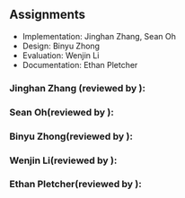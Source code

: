 ## Assignments
- Implementation: Jinghan Zhang, Sean Oh
- Design: Binyu Zhong
- Evaluation: Wenjin Li
- Documentation: Ethan Pletcher

### Jinghan Zhang (reviewed by ):

### Sean Oh(reviewed by ):

### Binyu Zhong(reviewed by ):

### Wenjin Li(reviewed by ):

### Ethan Pletcher(reviewed by ):